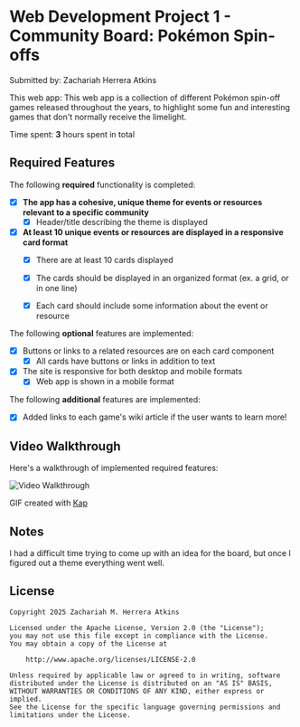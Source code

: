 # Web Development Project 1 - Community Board: Pokémon Spin-offs

Submitted by: Zachariah Herrera Atkins

This web app: This web app is a collection of different Pokémon spin-off games released throughout the years, to highlight some fun and interesting games that don't normally receive the limelight.

Time spent: **3** hours spent in total

## Required Features

The following **required** functionality is completed:

- [x] **The app has a cohesive, unique theme for events or resources relevant to a specific community**
  - [x] Header/title describing the theme is displayed
- [x] **At least 10 unique events or resources are displayed in a responsive card format**
  - [x] There are at least 10 cards displayed 
  - [x] The cards should be displayed in an organized format (ex. a grid, or in one line)
  - [x] Each card should include some information about the event or resource


The following **optional** features are implemented:

- [x] Buttons or links to a related resources are on each card component
  - [x] All cards have buttons or links in addition to text
- [x] The site is responsive for both desktop and mobile formats
  - [x] Web app is shown in a mobile format

The following **additional** features are implemented:

* [x] Added links to each game's wiki article if the user wants to learn more!

## Video Walkthrough

Here's a walkthrough of implemented required features:

<img src='https://imgur.com/a/CL713Qm' title='Video Walkthrough' width='' alt='Video Walkthrough' />

GIF created with [Kap](https://getkap.co/)

## Notes

I had a difficult time trying to come up with an idea for the board, but once I figured out a theme everything went well.

## License

    Copyright 2025 Zachariah M. Herrera Atkins

    Licensed under the Apache License, Version 2.0 (the "License");
    you may not use this file except in compliance with the License.
    You may obtain a copy of the License at

        http://www.apache.org/licenses/LICENSE-2.0

    Unless required by applicable law or agreed to in writing, software
    distributed under the License is distributed on an "AS IS" BASIS,
    WITHOUT WARRANTIES OR CONDITIONS OF ANY KIND, either express or implied.
    See the License for the specific language governing permissions and
    limitations under the License.